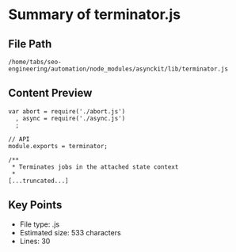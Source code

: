 # Summary of terminator.js
  
## File Path
`/home/tabs/seo-engineering/automation/node_modules/asynckit/lib/terminator.js`

## Content Preview
```
var abort = require('./abort.js')
  , async = require('./async.js')
  ;

// API
module.exports = terminator;

/**
 * Terminates jobs in the attached state context
 *
[...truncated...]
```

## Key Points
- File type: .js
- Estimated size: 533 characters
- Lines: 30
